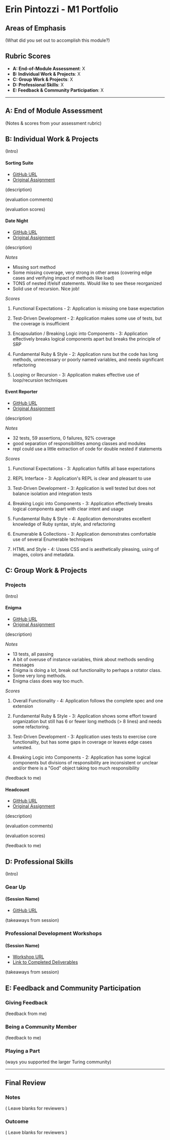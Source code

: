 # Erin Pintozzi - M1 Portfolio

## Areas of Emphasis

(What did you set out to accomplish this module?)

## Rubric Scores

* **A: End-of-Module Assessment**: X
* **B: Individual Work & Projects**: X
* **C: Group Work & Projects**: X
* **D: Professional Skills**: X
* **E: Feedback & Community Participation**: X

-----------------------

## A: End of Module Assessment

(Notes & scores from your assessment rubric)


## B: Individual Work & Projects

(Intro)

#### Sorting Suite

* [GitHub URL](https://github.com/epintozzi/sorting_suite)
* [Original Assignment](https://github.com/turingschool/curriculum/blob/67df787e17e66bb446af2e10c4c6e72b3d41579b/source/projects/sorting_suite.markdown)

(description)

(evaluation comments)

(evaluation scores)

#### Date Night

* [GitHub URL](https://github.com/epintozzi/date_night)
* [Original Assignment](https://github.com/turingschool/curriculum/blob/master/source/projects/date_night.markdown)

(description)

*Notes*
* Missing sort method
* Some missing coverage, very strong in other areas (covering edge cases and verifying impact of methods like load)
* TONS of nested if/elsif statements. Would like to see these reorganized
* Solid use of recursion. Nice job!

*Scores*
<br/>

1. Functional Expectations - 2: Application is missing one base expectation

2. Test-Driven Development - 2: Application makes some use of tests, but the coverage is insufficient

3. Encapsulation / Breaking Logic into Components - 3: Application effectively breaks logical components apart but breaks the principle of SRP

4. Fundamental Ruby & Style - 2: Application runs but the code has long methods, unnecessary or poorly named variables, and needs significant refactoring

5. Looping or Recursion - 3: Application makes effective use of loop/recursion techniques


#### Event Reporter

* [GitHub URL](https://github.com/epintozzi/event_reporter)
* [Original Assignment](https://github.com/turingschool/curriculum/blob/master/source/projects/event_reporter.markdown)

(description)

*Notes*
* 32 tests, 59 assertions, 0 failures, 92% coverage
* good separation of responsibilities among classes and modules
* repl could use a little extraction of code for double nested if statements

*Scores*
<br/>

1. Functional Expectations - 3: Application fulfills all base expectations

2. REPL Interface - 3: Application's REPL is clear and pleasant to use

3. Test-Driven Development - 3: Application is well tested but does not balance isolation and integration tests

4. Breaking Logic into Components - 3: Application effectively breaks logical components apart with clear intent and usage

5. Fundamental Ruby & Style - 4: Application demonstrates excellent knowledge of Ruby syntax, style, and refactoring

6. Enumerable & Collections - 3: Application demonstrates comfortable use of several Enumerable techniques

7. HTML and Style - 4: Usses CSS and is aesthetically pleasing, using of images, colors and metadata.

## C: Group Work & Projects

### Projects

(Intro)

#### Enigma

* [GitHub URL](https://github.com/epintozzi/enigma-1)
* [Original Assignment](https://github.com/turingschool/curriculum/blob/master/source/projects/enigma.markdown)

(description)

*Notes*
* 13 tests, all passing
* A bit of overuse of instance variables, think about methods sending messages
* Enigma is doing a lot, break out functionality to perhaps a rotator class.
* Some very long methods.
* Enigma class does way too much.

*Scores*
<br/>

1. Overall Functionality - 4: Application follows the complete spec and one extension

2. Fundamental Ruby & Style - 3: Application shows some effort toward organization but still has 6 or fewer long methods (> 8 lines) and needs some refactoring.

3. Test-Driven Development - 3: Application uses tests to exercise core functionality, but has some gaps in coverage or leaves edge cases untested.

4. Breaking Logic into Components - 2: Application has some logical components but divisions of responsibility are inconsistent or unclear and/or there is a "God" object taking too much responsibility

(feedback to me)

#### Headcount

* [GitHub URL](https://github.com/dshinzie/headcount/)
* [Original Assignment](https://github.com/turingschool/curriculum/blob/master/source/projects/headcount.markdown)

(description)

(evaluation comments)

(evaluation scores)

(feedback to me)

## D: Professional Skills
(Intro)

### Gear Up
#### (Session Name)

* [GitHub URL]()

(takeaways from session)


### Professional Development Workshops
#### (Session Name)

* [Workshop URL]()
* [Link to Completed Deliverables]()

(takeaways from session)

## E: Feedback and Community Participation

### Giving Feedback

(feedback from me)

### Being a Community Member

(feedback to me)

### Playing a Part

(ways you supported the larger Turing community)

------------------

## Final Review

### Notes

( Leave blanks for reviewers )

### Outcome

( Leave blanks for reviewers )
